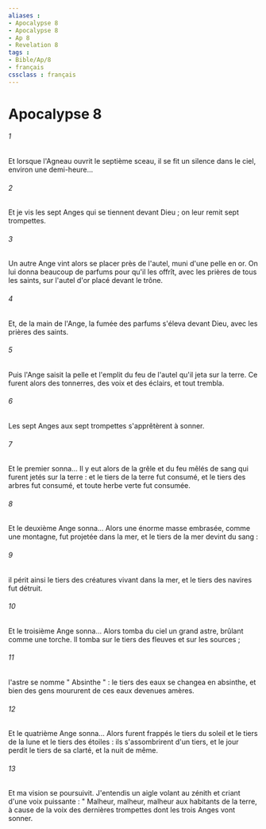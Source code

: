 ```yaml
---
aliases : 
- Apocalypse 8
- Apocalypse 8
- Ap 8
- Revelation 8
tags : 
- Bible/Ap/8
- français
cssclass : français
---
```


# Apocalypse 8

###### 1
Et lorsque l'Agneau ouvrit le septième sceau, il se fit un silence dans le ciel, environ une demi-heure... 
###### 2
Et je vis les sept Anges qui se tiennent devant Dieu ; on leur remit sept trompettes. 
###### 3
Un autre Ange vint alors se placer près de l'autel, muni d'une pelle en or. On lui donna beaucoup de parfums pour qu'il les offrît, avec les prières de tous les saints, sur l'autel d'or placé devant le trône. 
###### 4
Et, de la main de l'Ange, la fumée des parfums s'éleva devant Dieu, avec les prières des saints. 
###### 5
Puis l'Ange saisit la pelle et l'emplit du feu de l'autel qu'il jeta sur la terre. Ce furent alors des tonnerres, des voix et des éclairs, et tout trembla. 
###### 6
Les sept Anges aux sept trompettes s'apprêtèrent à sonner. 
###### 7
Et le premier sonna... Il y eut alors de la grêle et du feu mêlés de sang qui furent jetés sur la terre : et le tiers de la terre fut consumé, et le tiers des arbres fut consumé, et toute herbe verte fut consumée. 
###### 8
Et le deuxième Ange sonna... Alors une énorme masse embrasée, comme une montagne, fut projetée dans la mer, et le tiers de la mer devint du sang : 
###### 9
il périt ainsi le tiers des créatures vivant dans la mer, et le tiers des navires fut détruit. 
###### 10
Et le troisième Ange sonna... Alors tomba du ciel un grand astre, brûlant comme une torche. Il tomba sur le tiers des fleuves et sur les sources ; 
###### 11
l'astre se nomme " Absinthe " : le tiers des eaux se changea en absinthe, et bien des gens moururent de ces eaux devenues amères. 
###### 12
Et le quatrième Ange sonna... Alors furent frappés le tiers du soleil et le tiers de la lune et le tiers des étoiles : ils s'assombrirent d'un tiers, et le jour perdit le tiers de sa clarté, et la nuit de même. 
###### 13
Et ma vision se poursuivit. J'entendis un aigle volant au zénith et criant d'une voix puissante : " Malheur, malheur, malheur aux habitants de la terre, à cause de la voix des dernières trompettes dont les trois Anges vont sonner. 
